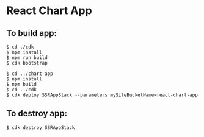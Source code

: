 # React Chart App #

## To build app: ##
    $ cd ./cdk
    $ npm install
    $ npm run build
    $ cdk bootstrap

    $ cd ../chart-app
    $ npm install
    $ npm build
    $ cd ../cdk
    $ cdk deploy SSRAppStack --parameters mySiteBucketName=react-chart-app

## To destroy app: ##
    $ cdk destroy SSRAppStack